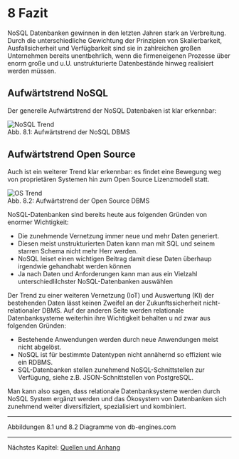 # 8 Fazit

NoSQL Datenbanken gewinnen in den letzten Jahren stark an Verbreitung. Durch die unterschiedliche Gewichtung der Prinzipien von Skalierbarkeit, Ausfallsicherheit und Verfügbarkeit sind sie in zahlreichen großen Unternehmen bereits unentbehrlich, wenn die firmeneigenen Prozesse über enorm große und u.U. unstrukturierte Datenbestände hinweg realisiert werden müssen.

## Aufwärtstrend NoSQL

Der generelle Aufwärtstrend der NoSQL Datenbaken ist klar erkennbar:

![][img-trend]  
Abb. 8.1: Aufwärtstrend der NoSQL DBMS

## Aufwärtstrend Open Source

Auch ist ein weiterer Trend klar erkennbar: es findet eine Bewegung weg von proprietären Systemen hin zum Open Source Lizenzmodell statt.

![][img-os-trend]  
Abb. 8.2: Aufwärtstrend der Open Source DBMS

NoSQL-Datenbanken sind bereits heute aus folgenden Gründen von enormer Wichtigkeit:

  -  Die zunehmende Vernetzung immer neue und mehr Daten generiert.
  -  Diesen meist unstrukturierten Daten kann man mit SQL und seinem starren Schema nicht mehr Herr werden.
  -  NoSQL leiset einen wichtigen Beitrag damit diese Daten überhaup irgendwie gehandhabt werden können
  -  Ja nach Daten und Anforderungen kann man aus ein Vielzahl unterschiedlilchster NoSQL-Datenbanken auswählen

Der Trend zu einer weiteren Vernetzung (IoT) und Auswertung (KI) der bestehenden Daten lässt keinen Zweifel an der Zukunftssicherheit nicht-relationaler DBMS. Auf der anderen Seite werden relationale Datenbanksysteme weiterhin ihre Wichtigkeit behalten u nd zwar aus folgenden Gründen:

 - Bestehende Anwendungen werden durch neue Anwendungen meist nicht abgelöst.
 - NoSQL ist für bestimmte Datentypen nicht annähernd so effizient wie ein RDBMS.
 - SQL-Datenbanken stellen zunehmend NoSQL-Schnittstellen zur Verfügung, siehe z.B. JSON-Schnittstellen von PostgreSQL.

Man kann also sagen, dass relationale Datenbanksysteme werden durch NoSQL System ergänzt werden und das Ökosystem von Datenbanken sich zunehmend weiter diversifiziert, spezialisiert und kombiniert.


***

Abbildungen 8.1 und 8.2 Diagramme von db-engines.com

***

Nächstes Kapitel: [Quellen und Anhang][kap9]  

[kap9]:             ./9_quellen_und_anhang.md "Quellen und Anhang"


[img-trend]:      ./img/trend.png "NoSQL Trend"
[img-os-trend]:      ./img/os-trend.png "OS Trend"